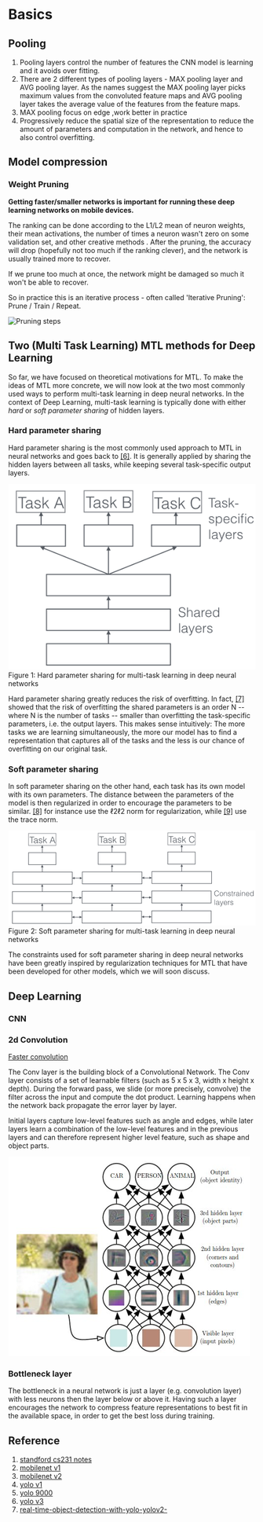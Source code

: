 # Basics

## Pooling

1. Pooling layers control the number of features the CNN model is learning and it avoids over fitting.
2. There are 2 different types of pooling layers - MAX pooling layer and AVG pooling layer. As the names suggest the MAX pooling layer picks maximum values from the convoluted feature maps and AVG pooling layer takes the average value of the features from the feature maps.
3. MAX pooling focus on edge ,work better in practice
4. Progressively reduce the spatial size of the representation to reduce the amount of parameters and computation in the network, and hence to also control overfitting.

## Model compression

### Weight Pruning

**Getting faster/smaller networks is important for running these deep learning networks on mobile devices.**

The ranking can be done according to the L1/L2 mean of neuron weights, their mean activations, the number of times a neuron wasn't zero on some validation set, and other creative methods . After the pruning, the accuracy will drop \(hopefully not too much if the ranking clever\), and the network is usually trained more to recover.

If we prune too much at once, the network might be damaged so much it won't be able to recover.

So in practice this is an iterative process - often called 'Iterative Pruning': Prune / Train / Repeat.

![Pruning steps](http://jacobgil.github.io/assets/pruning_steps.png)

## Two \(Multi Task Learning\) MTL methods for Deep Learning

So far, we have focused on theoretical motivations for MTL. To make the ideas of MTL more concrete, we will now look at the two most commonly used ways to perform multi-task learning in deep neural networks. In the context of Deep Learning, multi-task learning is typically done with either _hard_ or _soft parameter sharing_ of hidden layers.

### Hard parameter sharing

Hard parameter sharing is the most commonly used approach to MTL in neural networks and goes back to [\[6\]](http://ruder.io/multi-task/index.html#fn6). It is generally applied by sharing the hidden layers between all tasks, while keeping several task-specific output layers.

![](../.gitbook/assets/hard_parameter_sharing.png)Figure 1: Hard parameter sharing for multi-task learning in deep neural networks

Hard parameter sharing greatly reduces the risk of overfitting. In fact, [\[7\]](http://ruder.io/multi-task/index.html#fn7) showed that the risk of overfitting the shared parameters is an order N -- where N is the number of tasks -- smaller than overfitting the task-specific parameters, i.e. the output layers. This makes sense intuitively: The more tasks we are learning simultaneously, the more our model has to find a representation that captures all of the tasks and the less is our chance of overfitting on our original task.

### Soft parameter sharing

In soft parameter sharing on the other hand, each task has its own model with its own parameters. The distance between the parameters of the model is then regularized in order to encourage the parameters to be similar. [\[8\]](http://ruder.io/multi-task/index.html#fn8) for instance use the ℓ2ℓ2 norm for regularization, while [\[9\]](http://ruder.io/multi-task/index.html#fn9) use the trace norm.

![](../.gitbook/assets/soft_parameter_sharing.png)Figure 2: Soft parameter sharing for multi-task learning in deep neural networks

The constraints used for soft parameter sharing in deep neural networks have been greatly inspired by regularization techniques for MTL that have been developed for other models, which we will soon discuss.

## Deep Learning

### CNN

### 2d Convolution

[Faster convolution](https://laurentperrinet.github.io/sciblog/posts/2017-09-20-the-fastest-2d-convolution-in-the-world.html)

The Conv layer is the building block of a Convolutional Network. The Conv layer consists of a set of learnable filters \(such as 5 x 5 x 3, width x height x depth\). During the forward pass, we slide \(or more precisely, convolve\) the filter across the input and compute the dot product. Learning happens when the network back propagate the error layer by layer.

Initial layers capture low-level features such as angle and edges, while later layers learn a combination of the low-level features and in the previous layers and can therefore represent higher level feature, such as shape and object parts.

![CNN](../.gitbook/assets/cnn.jpg)

### Bottleneck layer

The bottleneck in a neural network is just a layer \(e.g. convolution layer\) with less neurons then the layer below or above it. Having such a layer encourages the network to compress feature representations to best fit in the available space, in order to get the best loss during training.

## Reference

1. [standford cs231 notes](http://cs231n.github.io/)
2. [mobilenet v1](https://arxiv.org/pdf/1704.04861.pdf)
3. [mobilenet v2](https://arxiv.org/pdf/1801.04381.pdf)
4. [yolo v1](https://arxiv.org/pdf/1506.02640.pdf)
5. [yolo 9000](https://arxiv.org/pdf/1612.08242.pdf)
6. [yolo v3](https://pjreddie.com/media/files/papers/YOLOv3.pdf)
7. [real-time-object-detection-with-yolo-yolov2-](https://medium.com/@jonathan_hui/real-time-object-detection-with-yolo-yolov2-28b1b93e2088)

